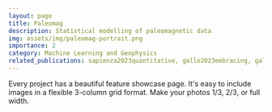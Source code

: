 ```yaml
---
layout: page
title: Paleomag
description: Statistical modelling of paleomagnetic data
img: assets/img/paleomag-portrait.png
importance: 2
category: Machine Learning and Geophysics
related_publications: sapienza2023quantitative, gallo2023embracing, gallo2022optimization, vasquez2018anhysteretic
---
```


Every project has a beautiful feature showcase page.
It's easy to include images in a flexible 3-column grid format.
Make your photos 1/3, 2/3, or full width.


